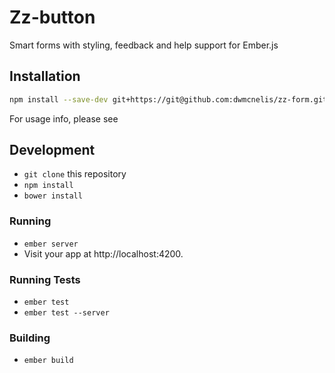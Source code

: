 # Zz-button

Smart forms with styling, feedback and help support for Ember.js

## Installation

```bash
npm install --save-dev git+https://git@github.com:dwmcnelis/zz-form.git
```

For usage info, please see

## Development

* `git clone` this repository
* `npm install`
* `bower install`

### Running

* `ember server`
* Visit your app at http://localhost:4200.

### Running Tests

* `ember test`
* `ember test --server`

### Building

* `ember build`